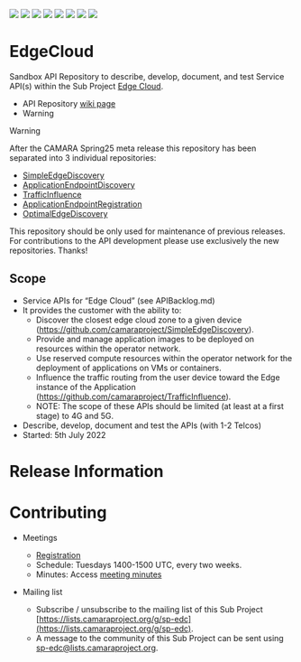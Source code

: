 <a href="https://github.com/camaraproject/EdgeCloud/commits/" title="Last Commit"><img src="https://img.shields.io/github/last-commit/camaraproject/EdgeCloud?style=plastic"></a>
<a href="https://github.com/camaraproject/EdgeCloud/issues" title="Open Issues"><img src="https://img.shields.io/github/issues/camaraproject/EdgeCloud?style=plastic"></a>
<a href="https://github.com/camaraproject/EdgeCloud/pulls" title="Open Pull Requests"><img src="https://img.shields.io/github/issues-pr/camaraproject/EdgeCloud?style=plastic"></a>
<a href="https://github.com/camaraproject/EdgeCloud/graphs/contributors" title="Contributors"><img src="https://img.shields.io/github/contributors/camaraproject/EdgeCloud?style=plastic"></a>
<a href="https://github.com/camaraproject/EdgeCloud" title="Repo Size"><img src="https://img.shields.io/github/repo-size/camaraproject/EdgeCloud?style=plastic"></a>
<a href="https://github.com/camaraproject/EdgeCloud/blob/main/LICENSE" title="License"><img src="https://img.shields.io/badge/License-Apache%202.0-green.svg?style=plastic"></a>
<a href="https://github.com/camaraproject/EdgeCloud/releases/latest" title="Latest Release"><img src="https://img.shields.io/github/release/camaraproject/EdgeCloud?style=plastic"></a>
<a href="https://github.com/camaraproject/Governance/blob/main/ProjectStructureAndRoles.md" title="Sandbox API Repository"><img src="https://img.shields.io/badge/Sandbox%20API%20Repository-yellow?style=plastic"></a>

# EdgeCloud

Sandbox API Repository to describe, develop, document, and test Service API(s) within the Sub Project [Edge Cloud](https://lf-camaraproject.atlassian.net/wiki/x/IwEpBQ).

* API Repository [wiki page](https://lf-camaraproject.atlassian.net/wiki/x/ujLe)
* Warning

> [!WARNING]  
> After the CAMARA Spring25 meta release this repository has been separated into 3 individual repositories:
> - [SimpleEdgeDiscovery](https://github.com/camaraproject/SimpleEdgeDiscovery)
> - [ApplicationEndpointDiscovery](https://github.com/camaraproject/ApplicationEndPointDiscovery)
> - [TrafficInfluence](https://github.com/camaraproject/TrafficInfluence)
> - [ApplicationEndpointRegistration](https://github.com/camaraproject/ApplicationEndpointRegistration)
> - [OptimalEdgeDiscovery](https://github.com/camaraproject/OptimalEdgeDiscovery)
>
> This repository should be only used for maintenance of previous releases. For contributions to the API development please use exclusively the new repositories. Thanks!

## Scope

* Service APIs for “Edge Cloud” (see APIBacklog.md)
* It provides the customer with the ability to:  
  * Discover the closest edge cloud zone to a given device (https://github.com/camaraproject/SimpleEdgeDiscovery).
  * Provide and manage application images to be deployed on resources within the operator network. 
  * Use reserved compute resources within the operator network for the deployment of applications on VMs or containers.  
  * Influence the traffic routing from the user device toward the Edge instance of the Application (https://github.com/camaraproject/TrafficInfluence). 
  * NOTE: The scope of these APIs should be limited (at least at a first stage) to 4G and 5G.  
* Describe, develop, document and test the APIs (with 1-2 Telcos)  
* Started: 5th July 2022

# Release Information

# Contributing

* Meetings
  * [Registration](https://zoom-lfx.platform.linuxfoundation.org/meeting/94237809115?password=05fb6d8a-a913-47d8-b003-db75ecdaa5d9)
  * Schedule: Tuesdays 1400-1500 UTC, every two weeks.  
  * Minutes:  Access [meeting minutes](https://wiki.camaraproject.org/display/CAM/Edge+Cloud)

* Mailing list
  * Subscribe / unsubscribe to the mailing list of this Sub Project [https://lists.camaraproject.org/g/sp-edc](https://lists.camaraproject.org/g/sp-edc).
  * A message to the community of this Sub Project can be sent using [sp-edc@lists.camaraproject.org](sp-edc@lists.camaraproject.org).
